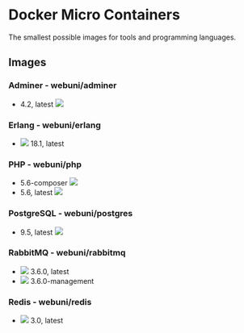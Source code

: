 Docker Micro Containers
=======================

The smallest possible images for tools and programming languages.

Images
------

### Adminer - webuni/adminer

* 4.2, latest [![](https://badge.imagelayers.io/webuni/adminer:4.2.svg)](https://imagelayers.io/?images=webuni/adminer:4.2)

### Erlang - webuni/erlang

* [![](https://badge.imagelayers.io/webuni/erlang:18.1.svg)](https://imagelayers.io/?images=webuni/erlang:18.1) 18.1, latest 

### PHP - webuni/php

* 5.6-composer [![](https://badge.imagelayers.io/webuni/php:5.6-composer.svg)](https://imagelayers.io/?images=webuni/php:5.6-composer)
* 5.6, latest [![](https://badge.imagelayers.io/webuni/php:5.6.svg)](https://imagelayers.io/?images=webuni/php:5.6)

### PostgreSQL - webuni/postgres

* 9.5, latest [![](https://badge.imagelayers.io/webuni/postgres:9.5.svg)](https://imagelayers.io/?images=webuni/postgres:9.5)

### RabbitMQ - webuni/rabbitmq

* [![](https://badge.imagelayers.io/webuni/rabbitmq:3.6.svg)](https://imagelayers.io/?images=webuni/rabbitmq:3.6) 3.6.0, latest
* [![](https://badge.imagelayers.io/webuni/rabbitmq:3.6-management.svg)](https://imagelayers.io/?images=webuni/rabbitmq:3.6-management) 3.6.0-management

### Redis - webuni/redis

* [![](https://badge.imagelayers.io/webuni/redis:3.0.svg)](https://imagelayers.io/?images=webuni/redis:3.0) 3.0, latest 
